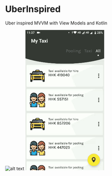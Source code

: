 # UberInspired
Uber inspired MVVM with View Models and Kotlin

![alt text](https://github.com/jami4n/UberInspired/blob/master/mapview.gif)
![alt text](https://github.com/jami4n/UberInspired/blob/master/config%20change%20handler.gif)
